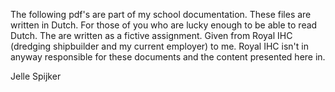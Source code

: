 The following pdf's are part of my school documentation. These files are written in Dutch. 
For those of you who are lucky enough to be able to read Dutch. The are written as a fictive assignment.
Given from Royal IHC (dredging shipbuilder and my current employer) to me.
Royal IHC isn't in anyway responsible for these documents and the content presented here in.

Jelle Spijker